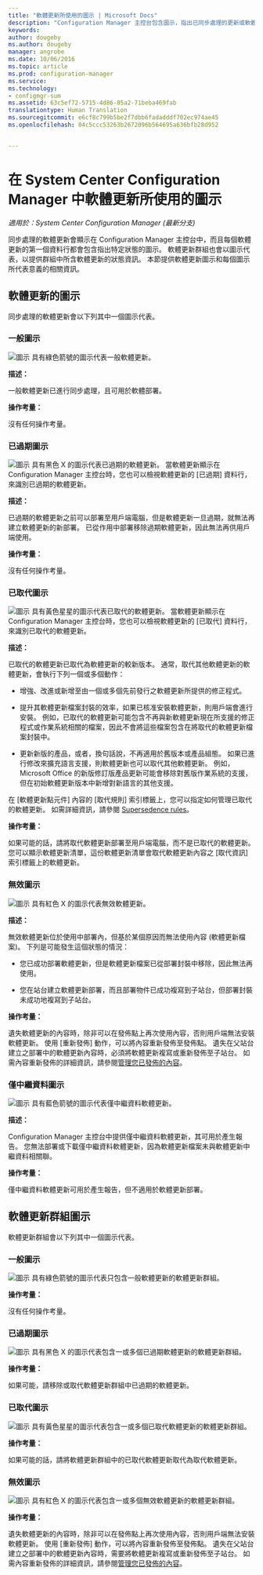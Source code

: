```yaml
---
title: "軟體更新所使用的圖示 | Microsoft Docs"
description: "Configuration Manager 主控台包含圖示，指出已同步處理的更新或軟體更新群組的狀態。"
keywords: 
author: dougeby
ms.author: dougeby
manager: angrobe
ms.date: 10/06/2016
ms.topic: article
ms.prod: configuration-manager
ms.service: 
ms.technology:
- configmgr-sum
ms.assetid: 63c5ef72-5715-4d86-85a2-71beba469fab
translationtype: Human Translation
ms.sourcegitcommit: e6cf8c799b5be2f7dbb6fadadddf702ec974ae45
ms.openlocfilehash: 04c5ccc53263b2672096b564695a636bfb28d952


---
```

# <a name="icons-used-for-software-updates-in-system-center-configuration-manager"></a>在 System Center Configuration Manager 中軟體更新所使用的圖示

*適用於：System Center Configuration Manager (最新分支)*

同步處理的軟體更新會顯示在 Configuration Manager 主控台中，而且每個軟體更新的第一個資料行都會包含指出特定狀態的圖示。 軟體更新群組也會以圖示代表，以提供群組中所含軟體更新的狀態資訊。 本節提供軟體更新圖示和每個圖示所代表意義的相關資訊。  

## <a name="icons-for-software-updates"></a>軟體更新的圖示  
 同步處理的軟體更新會以下列其中一個圖示代表。  

### <a name="normal-icon"></a>一般圖示  
 ![圖示](../media/Normal.jpg "一般圖示") 具有綠色箭號的圖示代表一般軟體更新。  

 **描述：**  

 一般軟體更新已進行同步處理，且可用於軟體部署。  

 **操作考量：**  

 沒有任何操作考量。  

### <a name="expired-icon"></a>已過期圖示  
 ![圖示](../media/Expired.jpg "已過期圖示") 具有黑色 X 的圖示代表已過期的軟體更新。 當軟體更新顯示在 Configuration Manager 主控台時，您也可以檢視軟體更新的 [已過期] 資料行，來識別已過期的軟體更新。  

 **描述：**  

 已過期的軟體更新之前可以部署至用戶端電腦，但是軟體更新一旦過期，就無法再建立軟體更新的新部署。 已從作用中部署移除過期軟體更新，因此無法再供用戶端使用。  

 **操作考量：**  

 沒有任何操作考量。

### <a name="superseded-icon"></a>已取代圖示  
 ![圖示](../media/Superseded.jpg "已取代的圖示") 具有黃色星星的圖示代表已取代的軟體更新。 當軟體更新顯示在 Configuration Manager 主控台時，您也可以檢視軟體更新的 [已取代] 資料行，來識別已取代的軟體更新。  

 **描述：**  

 已取代的軟體更新已取代為軟體更新的較新版本。 通常，取代其他軟體更新的軟體更新，會執行下列一個或多個動作：  

-   增強、改進或新增至由一個或多個先前發行之軟體更新所提供的修正程式。  

-   提升其軟體更新檔案封裝的效率，如果已核准安裝軟體更新，則用戶端會進行安裝。 例如，已取代的軟體更新可能包含不再與新軟體更新現在所支援的修正程式或作業系統相關的檔案，因此不會將這些檔案包含在將取代的軟體更新檔案封裝中。  

-   更新新版的產品，或者，換句話說，不再適用於舊版本或產品組態。 如果已進行修改來擴充語言支援，則軟體更新也可以取代其他軟體更新。 例如，Microsoft Office 的新版修訂版產品更新可能會移除對舊版作業系統的支援，但在初始軟體更新版本中新增對新語言的其他支援。  

 在 [軟體更新點元件] 內容的 [取代規則] 索引標籤上，您可以指定如何管理已取代的軟體更新。 如需詳細資訊，請參閱 [Supersedence rules](../plan-design/plan-for-software-updates.md#BKMK_SupersedenceRules)。  

 **操作考量：**  

 如果可能的話，請將取代軟體更新部署至用戶端電腦，而不是已取代的軟體更新。 您可以顯示軟體更新清單，這份軟體更新清單會取代軟體更新內容之 [取代資訊]  索引標籤上的軟體更新。  

### <a name="invalid-icon"></a>無效圖示  
 ![圖示](../media/Invalid.jpg "無效圖示") 具有紅色 X 的圖示代表無效軟體更新。  

 **描述：**  

 無效軟體更新位於使用中部署內，但基於某個原因而無法使用內容 (軟體更新檔案)。 下列是可能發生這個狀態的情況：  

-   您已成功部署軟體更新，但是軟體更新檔案已從部署封裝中移除，因此無法再使用。  

-   您在站台建立軟體更新部署，而且部署物件已成功複寫到子站台，但部署封裝未成功地複寫到子站台。  

 **操作考量：**  

 遺失軟體更新的內容時，除非可以在發佈點上再次使用內容，否則用戶端無法安裝軟體更新。 使用 [重新發佈]  動作，可以將內容重新發佈至發佈點。 遺失在父站台建立之部署中的軟體更新內容時，必須將軟體更新複寫或重新發佈至子站台。 如需內容重新發佈的詳細資訊，請參閱[管理您已發佈的內容](../../core/servers/deploy/configure/deploy-and-manage-content.md#bkmk_manage)。  

### <a name="metadata-only-icon"></a>僅中繼資料圖示
 ![圖示](../media/MetadataOnly.png "僅中繼資料圖示") 具有藍色箭號的圖示代表僅中繼資料軟體更新。

 **描述：**  

 Configuration Manager 主控台中提供僅中繼資料軟體更新，其可用於產生報告。 您無法部署或下載僅中繼資料軟體更新，因為軟體更新檔案未與軟體更新中繼資料相關聯。  

 **操作考量：**  

 僅中繼資料軟體更新可用於產生報告，但不適用於軟體更新部署。  

## <a name="icons-for-software-update-groups"></a>軟體更新群組圖示  
 軟體更新群組會以下列其中一個圖示代表。  

### <a name="normal-icon"></a>一般圖示  
 ![圖示](../media/Normal.jpg "一般圖示") 具有綠色箭號的圖示代表只包含一般軟體更新的軟體更新群組。  

 **操作考量：**  

 沒有任何操作考量。  

### <a name="expired-icon"></a>已過期圖示  
 ![圖示](../media/Expired.jpg "已過期圖示") 具有黑色 X 的圖示代表包含一或多個已過期軟體更新的軟體更新群組。  

 **操作考量：**  

 如果可能，請移除或取代軟體更新群組中已過期的軟體更新。  

### <a name="superseded-icon"></a>已取代圖示  
 ![圖示](../media/Superseded.jpg "已取代的圖示") 具有黃色星星的圖示代表包含一或多個已取代軟體更新的軟體更新群組。  

 **操作考量：**  

 如果可能的話，請將軟體更新群組中的已取代軟體更新取代為取代軟體更新。  

### <a name="invalid-icon"></a>無效圖示  
 ![圖示](../media/Invalid.jpg "無效圖示") 具有紅色 X 的圖示代表包含一或多個無效軟體更新的軟體更新群組。  

 **操作考量：**  

 遺失軟體更新的內容時，除非可以在發佈點上再次使用內容，否則用戶端無法安裝軟體更新。 使用 [重新發佈]  動作，可以將內容重新發佈至發佈點。 遺失在父站台建立之部署中的軟體更新內容時，需要將軟體更新複寫或重新發佈至子站台。 如需內容重新發佈的詳細資訊，請參閱[管理您已發佈的內容](../../core/servers/deploy/configure/deploy-and-manage-content.md#bkmk_manage)。  



<!--HONumber=Dec16_HO3-->


